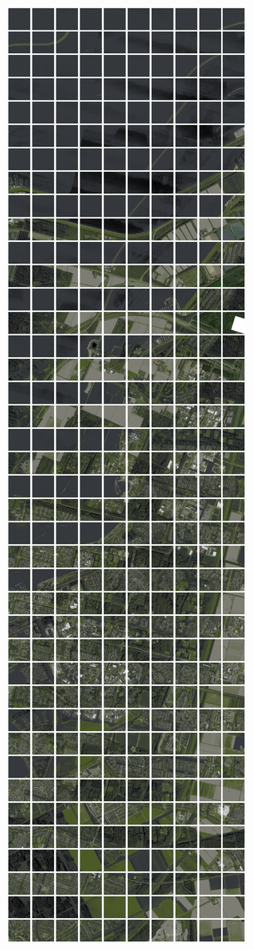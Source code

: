 <html>
<div>
<img src="https://github.com/HakkaTjakka/NL_TILE_MAP/blob/main/18/627/-1055/r.6270.-10550.png" height="44" width="44">
<img src="https://github.com/HakkaTjakka/NL_TILE_MAP/blob/main/18/627/-1055/r.6271.-10550.png" height="44" width="44">
<img src="https://github.com/HakkaTjakka/NL_TILE_MAP/blob/main/18/627/-1055/r.6272.-10550.png" height="44" width="44">
<img src="https://github.com/HakkaTjakka/NL_TILE_MAP/blob/main/18/627/-1055/r.6273.-10550.png" height="44" width="44">
<img src="https://github.com/HakkaTjakka/NL_TILE_MAP/blob/main/18/627/-1055/r.6274.-10550.png" height="44" width="44">
<img src="https://github.com/HakkaTjakka/NL_TILE_MAP/blob/main/18/627/-1055/r.6275.-10550.png" height="44" width="44">
<img src="https://github.com/HakkaTjakka/NL_TILE_MAP/blob/main/18/627/-1055/r.6276.-10550.png" height="44" width="44">
<img src="https://github.com/HakkaTjakka/NL_TILE_MAP/blob/main/18/627/-1055/r.6277.-10550.png" height="44" width="44">
<img src="https://github.com/HakkaTjakka/NL_TILE_MAP/blob/main/18/627/-1055/r.6278.-10550.png" height="44" width="44">
<img src="https://github.com/HakkaTjakka/NL_TILE_MAP/blob/main/18/627/-1055/r.6279.-10550.png" height="44" width="44">
<img src="https://github.com/HakkaTjakka/NL_TILE_MAP/blob/main/18/628/-1055/r.6280.-10550.png" height="44" width="44">
<img src="https://github.com/HakkaTjakka/NL_TILE_MAP/blob/main/18/628/-1055/r.6281.-10550.png" height="44" width="44">
<img src="https://github.com/HakkaTjakka/NL_TILE_MAP/blob/main/18/628/-1055/r.6282.-10550.png" height="44" width="44">
<img src="https://github.com/HakkaTjakka/NL_TILE_MAP/blob/main/18/628/-1055/r.6283.-10550.png" height="44" width="44">
<img src="https://github.com/HakkaTjakka/NL_TILE_MAP/blob/main/18/628/-1055/r.6284.-10550.png" height="44" width="44">
<img src="https://github.com/HakkaTjakka/NL_TILE_MAP/blob/main/18/628/-1055/r.6285.-10550.png" height="44" width="44">
<img src="https://github.com/HakkaTjakka/NL_TILE_MAP/blob/main/18/628/-1055/r.6286.-10550.png" height="44" width="44">
<img src="https://github.com/HakkaTjakka/NL_TILE_MAP/blob/main/18/628/-1055/r.6287.-10550.png" height="44" width="44">
<img src="https://github.com/HakkaTjakka/NL_TILE_MAP/blob/main/18/628/-1055/r.6288.-10550.png" height="44" width="44">
<img src="https://github.com/HakkaTjakka/NL_TILE_MAP/blob/main/18/628/-1055/r.6289.-10550.png" height="44" width="44">
<br>
<img src="https://github.com/HakkaTjakka/NL_TILE_MAP/blob/main/18/627/-1055/r.6270.-10549.png" height="44" width="44">
<img src="https://github.com/HakkaTjakka/NL_TILE_MAP/blob/main/18/627/-1055/r.6271.-10549.png" height="44" width="44">
<img src="https://github.com/HakkaTjakka/NL_TILE_MAP/blob/main/18/627/-1055/r.6272.-10549.png" height="44" width="44">
<img src="https://github.com/HakkaTjakka/NL_TILE_MAP/blob/main/18/627/-1055/r.6273.-10549.png" height="44" width="44">
<img src="https://github.com/HakkaTjakka/NL_TILE_MAP/blob/main/18/627/-1055/r.6274.-10549.png" height="44" width="44">
<img src="https://github.com/HakkaTjakka/NL_TILE_MAP/blob/main/18/627/-1055/r.6275.-10549.png" height="44" width="44">
<img src="https://github.com/HakkaTjakka/NL_TILE_MAP/blob/main/18/627/-1055/r.6276.-10549.png" height="44" width="44">
<img src="https://github.com/HakkaTjakka/NL_TILE_MAP/blob/main/18/627/-1055/r.6277.-10549.png" height="44" width="44">
<img src="https://github.com/HakkaTjakka/NL_TILE_MAP/blob/main/18/627/-1055/r.6278.-10549.png" height="44" width="44">
<img src="https://github.com/HakkaTjakka/NL_TILE_MAP/blob/main/18/627/-1055/r.6279.-10549.png" height="44" width="44">
<img src="https://github.com/HakkaTjakka/NL_TILE_MAP/blob/main/18/628/-1055/r.6280.-10549.png" height="44" width="44">
<img src="https://github.com/HakkaTjakka/NL_TILE_MAP/blob/main/18/628/-1055/r.6281.-10549.png" height="44" width="44">
<img src="https://github.com/HakkaTjakka/NL_TILE_MAP/blob/main/18/628/-1055/r.6282.-10549.png" height="44" width="44">
<img src="https://github.com/HakkaTjakka/NL_TILE_MAP/blob/main/18/628/-1055/r.6283.-10549.png" height="44" width="44">
<img src="https://github.com/HakkaTjakka/NL_TILE_MAP/blob/main/18/628/-1055/r.6284.-10549.png" height="44" width="44">
<img src="https://github.com/HakkaTjakka/NL_TILE_MAP/blob/main/18/628/-1055/r.6285.-10549.png" height="44" width="44">
<img src="https://github.com/HakkaTjakka/NL_TILE_MAP/blob/main/18/628/-1055/r.6286.-10549.png" height="44" width="44">
<img src="https://github.com/HakkaTjakka/NL_TILE_MAP/blob/main/18/628/-1055/r.6287.-10549.png" height="44" width="44">
<img src="https://github.com/HakkaTjakka/NL_TILE_MAP/blob/main/18/628/-1055/r.6288.-10549.png" height="44" width="44">
<img src="https://github.com/HakkaTjakka/NL_TILE_MAP/blob/main/18/628/-1055/r.6289.-10549.png" height="44" width="44">
<br>
<img src="https://github.com/HakkaTjakka/NL_TILE_MAP/blob/main/18/627/-1055/r.6270.-10548.png" height="44" width="44">
<img src="https://github.com/HakkaTjakka/NL_TILE_MAP/blob/main/18/627/-1055/r.6271.-10548.png" height="44" width="44">
<img src="https://github.com/HakkaTjakka/NL_TILE_MAP/blob/main/18/627/-1055/r.6272.-10548.png" height="44" width="44">
<img src="https://github.com/HakkaTjakka/NL_TILE_MAP/blob/main/18/627/-1055/r.6273.-10548.png" height="44" width="44">
<img src="https://github.com/HakkaTjakka/NL_TILE_MAP/blob/main/18/627/-1055/r.6274.-10548.png" height="44" width="44">
<img src="https://github.com/HakkaTjakka/NL_TILE_MAP/blob/main/18/627/-1055/r.6275.-10548.png" height="44" width="44">
<img src="https://github.com/HakkaTjakka/NL_TILE_MAP/blob/main/18/627/-1055/r.6276.-10548.png" height="44" width="44">
<img src="https://github.com/HakkaTjakka/NL_TILE_MAP/blob/main/18/627/-1055/r.6277.-10548.png" height="44" width="44">
<img src="https://github.com/HakkaTjakka/NL_TILE_MAP/blob/main/18/627/-1055/r.6278.-10548.png" height="44" width="44">
<img src="https://github.com/HakkaTjakka/NL_TILE_MAP/blob/main/18/627/-1055/r.6279.-10548.png" height="44" width="44">
<img src="https://github.com/HakkaTjakka/NL_TILE_MAP/blob/main/18/628/-1055/r.6280.-10548.png" height="44" width="44">
<img src="https://github.com/HakkaTjakka/NL_TILE_MAP/blob/main/18/628/-1055/r.6281.-10548.png" height="44" width="44">
<img src="https://github.com/HakkaTjakka/NL_TILE_MAP/blob/main/18/628/-1055/r.6282.-10548.png" height="44" width="44">
<img src="https://github.com/HakkaTjakka/NL_TILE_MAP/blob/main/18/628/-1055/r.6283.-10548.png" height="44" width="44">
<img src="https://github.com/HakkaTjakka/NL_TILE_MAP/blob/main/18/628/-1055/r.6284.-10548.png" height="44" width="44">
<img src="https://github.com/HakkaTjakka/NL_TILE_MAP/blob/main/18/628/-1055/r.6285.-10548.png" height="44" width="44">
<img src="https://github.com/HakkaTjakka/NL_TILE_MAP/blob/main/18/628/-1055/r.6286.-10548.png" height="44" width="44">
<img src="https://github.com/HakkaTjakka/NL_TILE_MAP/blob/main/18/628/-1055/r.6287.-10548.png" height="44" width="44">
<img src="https://github.com/HakkaTjakka/NL_TILE_MAP/blob/main/18/628/-1055/r.6288.-10548.png" height="44" width="44">
<img src="https://github.com/HakkaTjakka/NL_TILE_MAP/blob/main/18/628/-1055/r.6289.-10548.png" height="44" width="44">
<br>
<img src="https://github.com/HakkaTjakka/NL_TILE_MAP/blob/main/18/627/-1055/r.6270.-10547.png" height="44" width="44">
<img src="https://github.com/HakkaTjakka/NL_TILE_MAP/blob/main/18/627/-1055/r.6271.-10547.png" height="44" width="44">
<img src="https://github.com/HakkaTjakka/NL_TILE_MAP/blob/main/18/627/-1055/r.6272.-10547.png" height="44" width="44">
<img src="https://github.com/HakkaTjakka/NL_TILE_MAP/blob/main/18/627/-1055/r.6273.-10547.png" height="44" width="44">
<img src="https://github.com/HakkaTjakka/NL_TILE_MAP/blob/main/18/627/-1055/r.6274.-10547.png" height="44" width="44">
<img src="https://github.com/HakkaTjakka/NL_TILE_MAP/blob/main/18/627/-1055/r.6275.-10547.png" height="44" width="44">
<img src="https://github.com/HakkaTjakka/NL_TILE_MAP/blob/main/18/627/-1055/r.6276.-10547.png" height="44" width="44">
<img src="https://github.com/HakkaTjakka/NL_TILE_MAP/blob/main/18/627/-1055/r.6277.-10547.png" height="44" width="44">
<img src="https://github.com/HakkaTjakka/NL_TILE_MAP/blob/main/18/627/-1055/r.6278.-10547.png" height="44" width="44">
<img src="https://github.com/HakkaTjakka/NL_TILE_MAP/blob/main/18/627/-1055/r.6279.-10547.png" height="44" width="44">
<img src="https://github.com/HakkaTjakka/NL_TILE_MAP/blob/main/18/628/-1055/r.6280.-10547.png" height="44" width="44">
<img src="https://github.com/HakkaTjakka/NL_TILE_MAP/blob/main/18/628/-1055/r.6281.-10547.png" height="44" width="44">
<img src="https://github.com/HakkaTjakka/NL_TILE_MAP/blob/main/18/628/-1055/r.6282.-10547.png" height="44" width="44">
<img src="https://github.com/HakkaTjakka/NL_TILE_MAP/blob/main/18/628/-1055/r.6283.-10547.png" height="44" width="44">
<img src="https://github.com/HakkaTjakka/NL_TILE_MAP/blob/main/18/628/-1055/r.6284.-10547.png" height="44" width="44">
<img src="https://github.com/HakkaTjakka/NL_TILE_MAP/blob/main/18/628/-1055/r.6285.-10547.png" height="44" width="44">
<img src="https://github.com/HakkaTjakka/NL_TILE_MAP/blob/main/18/628/-1055/r.6286.-10547.png" height="44" width="44">
<img src="https://github.com/HakkaTjakka/NL_TILE_MAP/blob/main/18/628/-1055/r.6287.-10547.png" height="44" width="44">
<img src="https://github.com/HakkaTjakka/NL_TILE_MAP/blob/main/18/628/-1055/r.6288.-10547.png" height="44" width="44">
<img src="https://github.com/HakkaTjakka/NL_TILE_MAP/blob/main/18/628/-1055/r.6289.-10547.png" height="44" width="44">
<br>
<img src="https://github.com/HakkaTjakka/NL_TILE_MAP/blob/main/18/627/-1055/r.6270.-10546.png" height="44" width="44">
<img src="https://github.com/HakkaTjakka/NL_TILE_MAP/blob/main/18/627/-1055/r.6271.-10546.png" height="44" width="44">
<img src="https://github.com/HakkaTjakka/NL_TILE_MAP/blob/main/18/627/-1055/r.6272.-10546.png" height="44" width="44">
<img src="https://github.com/HakkaTjakka/NL_TILE_MAP/blob/main/18/627/-1055/r.6273.-10546.png" height="44" width="44">
<img src="https://github.com/HakkaTjakka/NL_TILE_MAP/blob/main/18/627/-1055/r.6274.-10546.png" height="44" width="44">
<img src="https://github.com/HakkaTjakka/NL_TILE_MAP/blob/main/18/627/-1055/r.6275.-10546.png" height="44" width="44">
<img src="https://github.com/HakkaTjakka/NL_TILE_MAP/blob/main/18/627/-1055/r.6276.-10546.png" height="44" width="44">
<img src="https://github.com/HakkaTjakka/NL_TILE_MAP/blob/main/18/627/-1055/r.6277.-10546.png" height="44" width="44">
<img src="https://github.com/HakkaTjakka/NL_TILE_MAP/blob/main/18/627/-1055/r.6278.-10546.png" height="44" width="44">
<img src="https://github.com/HakkaTjakka/NL_TILE_MAP/blob/main/18/627/-1055/r.6279.-10546.png" height="44" width="44">
<img src="https://github.com/HakkaTjakka/NL_TILE_MAP/blob/main/18/628/-1055/r.6280.-10546.png" height="44" width="44">
<img src="https://github.com/HakkaTjakka/NL_TILE_MAP/blob/main/18/628/-1055/r.6281.-10546.png" height="44" width="44">
<img src="https://github.com/HakkaTjakka/NL_TILE_MAP/blob/main/18/628/-1055/r.6282.-10546.png" height="44" width="44">
<img src="https://github.com/HakkaTjakka/NL_TILE_MAP/blob/main/18/628/-1055/r.6283.-10546.png" height="44" width="44">
<img src="https://github.com/HakkaTjakka/NL_TILE_MAP/blob/main/18/628/-1055/r.6284.-10546.png" height="44" width="44">
<img src="https://github.com/HakkaTjakka/NL_TILE_MAP/blob/main/18/628/-1055/r.6285.-10546.png" height="44" width="44">
<img src="https://github.com/HakkaTjakka/NL_TILE_MAP/blob/main/18/628/-1055/r.6286.-10546.png" height="44" width="44">
<img src="https://github.com/HakkaTjakka/NL_TILE_MAP/blob/main/18/628/-1055/r.6287.-10546.png" height="44" width="44">
<img src="https://github.com/HakkaTjakka/NL_TILE_MAP/blob/main/18/628/-1055/r.6288.-10546.png" height="44" width="44">
<img src="https://github.com/HakkaTjakka/NL_TILE_MAP/blob/main/18/628/-1055/r.6289.-10546.png" height="44" width="44">
<br>
<img src="https://github.com/HakkaTjakka/NL_TILE_MAP/blob/main/18/627/-1055/r.6270.-10545.png" height="44" width="44">
<img src="https://github.com/HakkaTjakka/NL_TILE_MAP/blob/main/18/627/-1055/r.6271.-10545.png" height="44" width="44">
<img src="https://github.com/HakkaTjakka/NL_TILE_MAP/blob/main/18/627/-1055/r.6272.-10545.png" height="44" width="44">
<img src="https://github.com/HakkaTjakka/NL_TILE_MAP/blob/main/18/627/-1055/r.6273.-10545.png" height="44" width="44">
<img src="https://github.com/HakkaTjakka/NL_TILE_MAP/blob/main/18/627/-1055/r.6274.-10545.png" height="44" width="44">
<img src="https://github.com/HakkaTjakka/NL_TILE_MAP/blob/main/18/627/-1055/r.6275.-10545.png" height="44" width="44">
<img src="https://github.com/HakkaTjakka/NL_TILE_MAP/blob/main/18/627/-1055/r.6276.-10545.png" height="44" width="44">
<img src="https://github.com/HakkaTjakka/NL_TILE_MAP/blob/main/18/627/-1055/r.6277.-10545.png" height="44" width="44">
<img src="https://github.com/HakkaTjakka/NL_TILE_MAP/blob/main/18/627/-1055/r.6278.-10545.png" height="44" width="44">
<img src="https://github.com/HakkaTjakka/NL_TILE_MAP/blob/main/18/627/-1055/r.6279.-10545.png" height="44" width="44">
<img src="https://github.com/HakkaTjakka/NL_TILE_MAP/blob/main/18/628/-1055/r.6280.-10545.png" height="44" width="44">
<img src="https://github.com/HakkaTjakka/NL_TILE_MAP/blob/main/18/628/-1055/r.6281.-10545.png" height="44" width="44">
<img src="https://github.com/HakkaTjakka/NL_TILE_MAP/blob/main/18/628/-1055/r.6282.-10545.png" height="44" width="44">
<img src="https://github.com/HakkaTjakka/NL_TILE_MAP/blob/main/18/628/-1055/r.6283.-10545.png" height="44" width="44">
<img src="https://github.com/HakkaTjakka/NL_TILE_MAP/blob/main/18/628/-1055/r.6284.-10545.png" height="44" width="44">
<img src="https://github.com/HakkaTjakka/NL_TILE_MAP/blob/main/18/628/-1055/r.6285.-10545.png" height="44" width="44">
<img src="https://github.com/HakkaTjakka/NL_TILE_MAP/blob/main/18/628/-1055/r.6286.-10545.png" height="44" width="44">
<img src="https://github.com/HakkaTjakka/NL_TILE_MAP/blob/main/18/628/-1055/r.6287.-10545.png" height="44" width="44">
<img src="https://github.com/HakkaTjakka/NL_TILE_MAP/blob/main/18/628/-1055/r.6288.-10545.png" height="44" width="44">
<img src="https://github.com/HakkaTjakka/NL_TILE_MAP/blob/main/18/628/-1055/r.6289.-10545.png" height="44" width="44">
<br>
<img src="https://github.com/HakkaTjakka/NL_TILE_MAP/blob/main/18/627/-1055/r.6270.-10544.png" height="44" width="44">
<img src="https://github.com/HakkaTjakka/NL_TILE_MAP/blob/main/18/627/-1055/r.6271.-10544.png" height="44" width="44">
<img src="https://github.com/HakkaTjakka/NL_TILE_MAP/blob/main/18/627/-1055/r.6272.-10544.png" height="44" width="44">
<img src="https://github.com/HakkaTjakka/NL_TILE_MAP/blob/main/18/627/-1055/r.6273.-10544.png" height="44" width="44">
<img src="https://github.com/HakkaTjakka/NL_TILE_MAP/blob/main/18/627/-1055/r.6274.-10544.png" height="44" width="44">
<img src="https://github.com/HakkaTjakka/NL_TILE_MAP/blob/main/18/627/-1055/r.6275.-10544.png" height="44" width="44">
<img src="https://github.com/HakkaTjakka/NL_TILE_MAP/blob/main/18/627/-1055/r.6276.-10544.png" height="44" width="44">
<img src="https://github.com/HakkaTjakka/NL_TILE_MAP/blob/main/18/627/-1055/r.6277.-10544.png" height="44" width="44">
<img src="https://github.com/HakkaTjakka/NL_TILE_MAP/blob/main/18/627/-1055/r.6278.-10544.png" height="44" width="44">
<img src="https://github.com/HakkaTjakka/NL_TILE_MAP/blob/main/18/627/-1055/r.6279.-10544.png" height="44" width="44">
<img src="https://github.com/HakkaTjakka/NL_TILE_MAP/blob/main/18/628/-1055/r.6280.-10544.png" height="44" width="44">
<img src="https://github.com/HakkaTjakka/NL_TILE_MAP/blob/main/18/628/-1055/r.6281.-10544.png" height="44" width="44">
<img src="https://github.com/HakkaTjakka/NL_TILE_MAP/blob/main/18/628/-1055/r.6282.-10544.png" height="44" width="44">
<img src="https://github.com/HakkaTjakka/NL_TILE_MAP/blob/main/18/628/-1055/r.6283.-10544.png" height="44" width="44">
<img src="https://github.com/HakkaTjakka/NL_TILE_MAP/blob/main/18/628/-1055/r.6284.-10544.png" height="44" width="44">
<img src="https://github.com/HakkaTjakka/NL_TILE_MAP/blob/main/18/628/-1055/r.6285.-10544.png" height="44" width="44">
<img src="https://github.com/HakkaTjakka/NL_TILE_MAP/blob/main/18/628/-1055/r.6286.-10544.png" height="44" width="44">
<img src="https://github.com/HakkaTjakka/NL_TILE_MAP/blob/main/18/628/-1055/r.6287.-10544.png" height="44" width="44">
<img src="https://github.com/HakkaTjakka/NL_TILE_MAP/blob/main/18/628/-1055/r.6288.-10544.png" height="44" width="44">
<img src="https://github.com/HakkaTjakka/NL_TILE_MAP/blob/main/18/628/-1055/r.6289.-10544.png" height="44" width="44">
<br>
<img src="https://github.com/HakkaTjakka/NL_TILE_MAP/blob/main/18/627/-1055/r.6270.-10543.png" height="44" width="44">
<img src="https://github.com/HakkaTjakka/NL_TILE_MAP/blob/main/18/627/-1055/r.6271.-10543.png" height="44" width="44">
<img src="https://github.com/HakkaTjakka/NL_TILE_MAP/blob/main/18/627/-1055/r.6272.-10543.png" height="44" width="44">
<img src="https://github.com/HakkaTjakka/NL_TILE_MAP/blob/main/18/627/-1055/r.6273.-10543.png" height="44" width="44">
<img src="https://github.com/HakkaTjakka/NL_TILE_MAP/blob/main/18/627/-1055/r.6274.-10543.png" height="44" width="44">
<img src="https://github.com/HakkaTjakka/NL_TILE_MAP/blob/main/18/627/-1055/r.6275.-10543.png" height="44" width="44">
<img src="https://github.com/HakkaTjakka/NL_TILE_MAP/blob/main/18/627/-1055/r.6276.-10543.png" height="44" width="44">
<img src="https://github.com/HakkaTjakka/NL_TILE_MAP/blob/main/18/627/-1055/r.6277.-10543.png" height="44" width="44">
<img src="https://github.com/HakkaTjakka/NL_TILE_MAP/blob/main/18/627/-1055/r.6278.-10543.png" height="44" width="44">
<img src="https://github.com/HakkaTjakka/NL_TILE_MAP/blob/main/18/627/-1055/r.6279.-10543.png" height="44" width="44">
<img src="https://github.com/HakkaTjakka/NL_TILE_MAP/blob/main/18/628/-1055/r.6280.-10543.png" height="44" width="44">
<img src="https://github.com/HakkaTjakka/NL_TILE_MAP/blob/main/18/628/-1055/r.6281.-10543.png" height="44" width="44">
<img src="https://github.com/HakkaTjakka/NL_TILE_MAP/blob/main/18/628/-1055/r.6282.-10543.png" height="44" width="44">
<img src="https://github.com/HakkaTjakka/NL_TILE_MAP/blob/main/18/628/-1055/r.6283.-10543.png" height="44" width="44">
<img src="https://github.com/HakkaTjakka/NL_TILE_MAP/blob/main/18/628/-1055/r.6284.-10543.png" height="44" width="44">
<img src="https://github.com/HakkaTjakka/NL_TILE_MAP/blob/main/18/628/-1055/r.6285.-10543.png" height="44" width="44">
<img src="https://github.com/HakkaTjakka/NL_TILE_MAP/blob/main/18/628/-1055/r.6286.-10543.png" height="44" width="44">
<img src="https://github.com/HakkaTjakka/NL_TILE_MAP/blob/main/18/628/-1055/r.6287.-10543.png" height="44" width="44">
<img src="https://github.com/HakkaTjakka/NL_TILE_MAP/blob/main/18/628/-1055/r.6288.-10543.png" height="44" width="44">
<img src="https://github.com/HakkaTjakka/NL_TILE_MAP/blob/main/18/628/-1055/r.6289.-10543.png" height="44" width="44">
<br>
<img src="https://github.com/HakkaTjakka/NL_TILE_MAP/blob/main/18/627/-1055/r.6270.-10542.png" height="44" width="44">
<img src="https://github.com/HakkaTjakka/NL_TILE_MAP/blob/main/18/627/-1055/r.6271.-10542.png" height="44" width="44">
<img src="https://github.com/HakkaTjakka/NL_TILE_MAP/blob/main/18/627/-1055/r.6272.-10542.png" height="44" width="44">
<img src="https://github.com/HakkaTjakka/NL_TILE_MAP/blob/main/18/627/-1055/r.6273.-10542.png" height="44" width="44">
<img src="https://github.com/HakkaTjakka/NL_TILE_MAP/blob/main/18/627/-1055/r.6274.-10542.png" height="44" width="44">
<img src="https://github.com/HakkaTjakka/NL_TILE_MAP/blob/main/18/627/-1055/r.6275.-10542.png" height="44" width="44">
<img src="https://github.com/HakkaTjakka/NL_TILE_MAP/blob/main/18/627/-1055/r.6276.-10542.png" height="44" width="44">
<img src="https://github.com/HakkaTjakka/NL_TILE_MAP/blob/main/18/627/-1055/r.6277.-10542.png" height="44" width="44">
<img src="https://github.com/HakkaTjakka/NL_TILE_MAP/blob/main/18/627/-1055/r.6278.-10542.png" height="44" width="44">
<img src="https://github.com/HakkaTjakka/NL_TILE_MAP/blob/main/18/627/-1055/r.6279.-10542.png" height="44" width="44">
<img src="https://github.com/HakkaTjakka/NL_TILE_MAP/blob/main/18/628/-1055/r.6280.-10542.png" height="44" width="44">
<img src="https://github.com/HakkaTjakka/NL_TILE_MAP/blob/main/18/628/-1055/r.6281.-10542.png" height="44" width="44">
<img src="https://github.com/HakkaTjakka/NL_TILE_MAP/blob/main/18/628/-1055/r.6282.-10542.png" height="44" width="44">
<img src="https://github.com/HakkaTjakka/NL_TILE_MAP/blob/main/18/628/-1055/r.6283.-10542.png" height="44" width="44">
<img src="https://github.com/HakkaTjakka/NL_TILE_MAP/blob/main/18/628/-1055/r.6284.-10542.png" height="44" width="44">
<img src="https://github.com/HakkaTjakka/NL_TILE_MAP/blob/main/18/628/-1055/r.6285.-10542.png" height="44" width="44">
<img src="https://github.com/HakkaTjakka/NL_TILE_MAP/blob/main/18/628/-1055/r.6286.-10542.png" height="44" width="44">
<img src="https://github.com/HakkaTjakka/NL_TILE_MAP/blob/main/18/628/-1055/r.6287.-10542.png" height="44" width="44">
<img src="https://github.com/HakkaTjakka/NL_TILE_MAP/blob/main/18/628/-1055/r.6288.-10542.png" height="44" width="44">
<img src="https://github.com/HakkaTjakka/NL_TILE_MAP/blob/main/18/628/-1055/r.6289.-10542.png" height="44" width="44">
<br>
<img src="https://github.com/HakkaTjakka/NL_TILE_MAP/blob/main/18/627/-1055/r.6270.-10541.png" height="44" width="44">
<img src="https://github.com/HakkaTjakka/NL_TILE_MAP/blob/main/18/627/-1055/r.6271.-10541.png" height="44" width="44">
<img src="https://github.com/HakkaTjakka/NL_TILE_MAP/blob/main/18/627/-1055/r.6272.-10541.png" height="44" width="44">
<img src="https://github.com/HakkaTjakka/NL_TILE_MAP/blob/main/18/627/-1055/r.6273.-10541.png" height="44" width="44">
<img src="https://github.com/HakkaTjakka/NL_TILE_MAP/blob/main/18/627/-1055/r.6274.-10541.png" height="44" width="44">
<img src="https://github.com/HakkaTjakka/NL_TILE_MAP/blob/main/18/627/-1055/r.6275.-10541.png" height="44" width="44">
<img src="https://github.com/HakkaTjakka/NL_TILE_MAP/blob/main/18/627/-1055/r.6276.-10541.png" height="44" width="44">
<img src="https://github.com/HakkaTjakka/NL_TILE_MAP/blob/main/18/627/-1055/r.6277.-10541.png" height="44" width="44">
<img src="https://github.com/HakkaTjakka/NL_TILE_MAP/blob/main/18/627/-1055/r.6278.-10541.png" height="44" width="44">
<img src="https://github.com/HakkaTjakka/NL_TILE_MAP/blob/main/18/627/-1055/r.6279.-10541.png" height="44" width="44">
<img src="https://github.com/HakkaTjakka/NL_TILE_MAP/blob/main/18/628/-1055/r.6280.-10541.png" height="44" width="44">
<img src="https://github.com/HakkaTjakka/NL_TILE_MAP/blob/main/18/628/-1055/r.6281.-10541.png" height="44" width="44">
<img src="https://github.com/HakkaTjakka/NL_TILE_MAP/blob/main/18/628/-1055/r.6282.-10541.png" height="44" width="44">
<img src="https://github.com/HakkaTjakka/NL_TILE_MAP/blob/main/18/628/-1055/r.6283.-10541.png" height="44" width="44">
<img src="https://github.com/HakkaTjakka/NL_TILE_MAP/blob/main/18/628/-1055/r.6284.-10541.png" height="44" width="44">
<img src="https://github.com/HakkaTjakka/NL_TILE_MAP/blob/main/18/628/-1055/r.6285.-10541.png" height="44" width="44">
<img src="https://github.com/HakkaTjakka/NL_TILE_MAP/blob/main/18/628/-1055/r.6286.-10541.png" height="44" width="44">
<img src="https://github.com/HakkaTjakka/NL_TILE_MAP/blob/main/18/628/-1055/r.6287.-10541.png" height="44" width="44">
<img src="https://github.com/HakkaTjakka/NL_TILE_MAP/blob/main/18/628/-1055/r.6288.-10541.png" height="44" width="44">
<img src="https://github.com/HakkaTjakka/NL_TILE_MAP/blob/main/18/628/-1055/r.6289.-10541.png" height="44" width="44">
<br>
<img src="https://github.com/HakkaTjakka/NL_TILE_MAP/blob/main/18/627/-1054/r.6270.-10540.png" height="44" width="44">
<img src="https://github.com/HakkaTjakka/NL_TILE_MAP/blob/main/18/627/-1054/r.6271.-10540.png" height="44" width="44">
<img src="https://github.com/HakkaTjakka/NL_TILE_MAP/blob/main/18/627/-1054/r.6272.-10540.png" height="44" width="44">
<img src="https://github.com/HakkaTjakka/NL_TILE_MAP/blob/main/18/627/-1054/r.6273.-10540.png" height="44" width="44">
<img src="https://github.com/HakkaTjakka/NL_TILE_MAP/blob/main/18/627/-1054/r.6274.-10540.png" height="44" width="44">
<img src="https://github.com/HakkaTjakka/NL_TILE_MAP/blob/main/18/627/-1054/r.6275.-10540.png" height="44" width="44">
<img src="https://github.com/HakkaTjakka/NL_TILE_MAP/blob/main/18/627/-1054/r.6276.-10540.png" height="44" width="44">
<img src="https://github.com/HakkaTjakka/NL_TILE_MAP/blob/main/18/627/-1054/r.6277.-10540.png" height="44" width="44">
<img src="https://github.com/HakkaTjakka/NL_TILE_MAP/blob/main/18/627/-1054/r.6278.-10540.png" height="44" width="44">
<img src="https://github.com/HakkaTjakka/NL_TILE_MAP/blob/main/18/627/-1054/r.6279.-10540.png" height="44" width="44">
<img src="https://github.com/HakkaTjakka/NL_TILE_MAP/blob/main/18/628/-1054/r.6280.-10540.png" height="44" width="44">
<img src="https://github.com/HakkaTjakka/NL_TILE_MAP/blob/main/18/628/-1054/r.6281.-10540.png" height="44" width="44">
<img src="https://github.com/HakkaTjakka/NL_TILE_MAP/blob/main/18/628/-1054/r.6282.-10540.png" height="44" width="44">
<img src="https://github.com/HakkaTjakka/NL_TILE_MAP/blob/main/18/628/-1054/r.6283.-10540.png" height="44" width="44">
<img src="https://github.com/HakkaTjakka/NL_TILE_MAP/blob/main/18/628/-1054/r.6284.-10540.png" height="44" width="44">
<img src="https://github.com/HakkaTjakka/NL_TILE_MAP/blob/main/18/628/-1054/r.6285.-10540.png" height="44" width="44">
<img src="https://github.com/HakkaTjakka/NL_TILE_MAP/blob/main/18/628/-1054/r.6286.-10540.png" height="44" width="44">
<img src="https://github.com/HakkaTjakka/NL_TILE_MAP/blob/main/18/628/-1054/r.6287.-10540.png" height="44" width="44">
<img src="https://github.com/HakkaTjakka/NL_TILE_MAP/blob/main/18/628/-1054/r.6288.-10540.png" height="44" width="44">
<img src="https://github.com/HakkaTjakka/NL_TILE_MAP/blob/main/18/628/-1054/r.6289.-10540.png" height="44" width="44">
<br>
<img src="https://github.com/HakkaTjakka/NL_TILE_MAP/blob/main/18/627/-1054/r.6270.-10539.png" height="44" width="44">
<img src="https://github.com/HakkaTjakka/NL_TILE_MAP/blob/main/18/627/-1054/r.6271.-10539.png" height="44" width="44">
<img src="https://github.com/HakkaTjakka/NL_TILE_MAP/blob/main/18/627/-1054/r.6272.-10539.png" height="44" width="44">
<img src="https://github.com/HakkaTjakka/NL_TILE_MAP/blob/main/18/627/-1054/r.6273.-10539.png" height="44" width="44">
<img src="https://github.com/HakkaTjakka/NL_TILE_MAP/blob/main/18/627/-1054/r.6274.-10539.png" height="44" width="44">
<img src="https://github.com/HakkaTjakka/NL_TILE_MAP/blob/main/18/627/-1054/r.6275.-10539.png" height="44" width="44">
<img src="https://github.com/HakkaTjakka/NL_TILE_MAP/blob/main/18/627/-1054/r.6276.-10539.png" height="44" width="44">
<img src="https://github.com/HakkaTjakka/NL_TILE_MAP/blob/main/18/627/-1054/r.6277.-10539.png" height="44" width="44">
<img src="https://github.com/HakkaTjakka/NL_TILE_MAP/blob/main/18/627/-1054/r.6278.-10539.png" height="44" width="44">
<img src="https://github.com/HakkaTjakka/NL_TILE_MAP/blob/main/18/627/-1054/r.6279.-10539.png" height="44" width="44">
<img src="https://github.com/HakkaTjakka/NL_TILE_MAP/blob/main/18/628/-1054/r.6280.-10539.png" height="44" width="44">
<img src="https://github.com/HakkaTjakka/NL_TILE_MAP/blob/main/18/628/-1054/r.6281.-10539.png" height="44" width="44">
<img src="https://github.com/HakkaTjakka/NL_TILE_MAP/blob/main/18/628/-1054/r.6282.-10539.png" height="44" width="44">
<img src="https://github.com/HakkaTjakka/NL_TILE_MAP/blob/main/18/628/-1054/r.6283.-10539.png" height="44" width="44">
<img src="https://github.com/HakkaTjakka/NL_TILE_MAP/blob/main/18/628/-1054/r.6284.-10539.png" height="44" width="44">
<img src="https://github.com/HakkaTjakka/NL_TILE_MAP/blob/main/18/628/-1054/r.6285.-10539.png" height="44" width="44">
<img src="https://github.com/HakkaTjakka/NL_TILE_MAP/blob/main/18/628/-1054/r.6286.-10539.png" height="44" width="44">
<img src="https://github.com/HakkaTjakka/NL_TILE_MAP/blob/main/18/628/-1054/r.6287.-10539.png" height="44" width="44">
<img src="https://github.com/HakkaTjakka/NL_TILE_MAP/blob/main/18/628/-1054/r.6288.-10539.png" height="44" width="44">
<img src="https://github.com/HakkaTjakka/NL_TILE_MAP/blob/main/18/628/-1054/r.6289.-10539.png" height="44" width="44">
<br>
<img src="https://github.com/HakkaTjakka/NL_TILE_MAP/blob/main/18/627/-1054/r.6270.-10538.png" height="44" width="44">
<img src="https://github.com/HakkaTjakka/NL_TILE_MAP/blob/main/18/627/-1054/r.6271.-10538.png" height="44" width="44">
<img src="https://github.com/HakkaTjakka/NL_TILE_MAP/blob/main/18/627/-1054/r.6272.-10538.png" height="44" width="44">
<img src="https://github.com/HakkaTjakka/NL_TILE_MAP/blob/main/18/627/-1054/r.6273.-10538.png" height="44" width="44">
<img src="https://github.com/HakkaTjakka/NL_TILE_MAP/blob/main/18/627/-1054/r.6274.-10538.png" height="44" width="44">
<img src="https://github.com/HakkaTjakka/NL_TILE_MAP/blob/main/18/627/-1054/r.6275.-10538.png" height="44" width="44">
<img src="https://github.com/HakkaTjakka/NL_TILE_MAP/blob/main/18/627/-1054/r.6276.-10538.png" height="44" width="44">
<img src="https://github.com/HakkaTjakka/NL_TILE_MAP/blob/main/18/627/-1054/r.6277.-10538.png" height="44" width="44">
<img src="https://github.com/HakkaTjakka/NL_TILE_MAP/blob/main/18/627/-1054/r.6278.-10538.png" height="44" width="44">
<img src="https://github.com/HakkaTjakka/NL_TILE_MAP/blob/main/18/627/-1054/r.6279.-10538.png" height="44" width="44">
<img src="https://github.com/HakkaTjakka/NL_TILE_MAP/blob/main/18/628/-1054/r.6280.-10538.png" height="44" width="44">
<img src="https://github.com/HakkaTjakka/NL_TILE_MAP/blob/main/18/628/-1054/r.6281.-10538.png" height="44" width="44">
<img src="https://github.com/HakkaTjakka/NL_TILE_MAP/blob/main/18/628/-1054/r.6282.-10538.png" height="44" width="44">
<img src="https://github.com/HakkaTjakka/NL_TILE_MAP/blob/main/18/628/-1054/r.6283.-10538.png" height="44" width="44">
<img src="https://github.com/HakkaTjakka/NL_TILE_MAP/blob/main/18/628/-1054/r.6284.-10538.png" height="44" width="44">
<img src="https://github.com/HakkaTjakka/NL_TILE_MAP/blob/main/18/628/-1054/r.6285.-10538.png" height="44" width="44">
<img src="https://github.com/HakkaTjakka/NL_TILE_MAP/blob/main/18/628/-1054/r.6286.-10538.png" height="44" width="44">
<img src="https://github.com/HakkaTjakka/NL_TILE_MAP/blob/main/18/628/-1054/r.6287.-10538.png" height="44" width="44">
<img src="https://github.com/HakkaTjakka/NL_TILE_MAP/blob/main/18/628/-1054/r.6288.-10538.png" height="44" width="44">
<img src="https://github.com/HakkaTjakka/NL_TILE_MAP/blob/main/18/628/-1054/r.6289.-10538.png" height="44" width="44">
<br>
<img src="https://github.com/HakkaTjakka/NL_TILE_MAP/blob/main/18/627/-1054/r.6270.-10537.png" height="44" width="44">
<img src="https://github.com/HakkaTjakka/NL_TILE_MAP/blob/main/18/627/-1054/r.6271.-10537.png" height="44" width="44">
<img src="https://github.com/HakkaTjakka/NL_TILE_MAP/blob/main/18/627/-1054/r.6272.-10537.png" height="44" width="44">
<img src="https://github.com/HakkaTjakka/NL_TILE_MAP/blob/main/18/627/-1054/r.6273.-10537.png" height="44" width="44">
<img src="https://github.com/HakkaTjakka/NL_TILE_MAP/blob/main/18/627/-1054/r.6274.-10537.png" height="44" width="44">
<img src="https://github.com/HakkaTjakka/NL_TILE_MAP/blob/main/18/627/-1054/r.6275.-10537.png" height="44" width="44">
<img src="https://github.com/HakkaTjakka/NL_TILE_MAP/blob/main/18/627/-1054/r.6276.-10537.png" height="44" width="44">
<img src="https://github.com/HakkaTjakka/NL_TILE_MAP/blob/main/18/627/-1054/r.6277.-10537.png" height="44" width="44">
<img src="https://github.com/HakkaTjakka/NL_TILE_MAP/blob/main/18/627/-1054/r.6278.-10537.png" height="44" width="44">
<img src="https://github.com/HakkaTjakka/NL_TILE_MAP/blob/main/18/627/-1054/r.6279.-10537.png" height="44" width="44">
<img src="https://github.com/HakkaTjakka/NL_TILE_MAP/blob/main/18/628/-1054/r.6280.-10537.png" height="44" width="44">
<img src="https://github.com/HakkaTjakka/NL_TILE_MAP/blob/main/18/628/-1054/r.6281.-10537.png" height="44" width="44">
<img src="https://github.com/HakkaTjakka/NL_TILE_MAP/blob/main/18/628/-1054/r.6282.-10537.png" height="44" width="44">
<img src="https://github.com/HakkaTjakka/NL_TILE_MAP/blob/main/18/628/-1054/r.6283.-10537.png" height="44" width="44">
<img src="https://github.com/HakkaTjakka/NL_TILE_MAP/blob/main/18/628/-1054/r.6284.-10537.png" height="44" width="44">
<img src="https://github.com/HakkaTjakka/NL_TILE_MAP/blob/main/18/628/-1054/r.6285.-10537.png" height="44" width="44">
<img src="https://github.com/HakkaTjakka/NL_TILE_MAP/blob/main/18/628/-1054/r.6286.-10537.png" height="44" width="44">
<img src="https://github.com/HakkaTjakka/NL_TILE_MAP/blob/main/18/628/-1054/r.6287.-10537.png" height="44" width="44">
<img src="https://github.com/HakkaTjakka/NL_TILE_MAP/blob/main/18/628/-1054/r.6288.-10537.png" height="44" width="44">
<img src="https://github.com/HakkaTjakka/NL_TILE_MAP/blob/main/18/628/-1054/r.6289.-10537.png" height="44" width="44">
<br>
<img src="https://github.com/HakkaTjakka/NL_TILE_MAP/blob/main/18/627/-1054/r.6270.-10536.png" height="44" width="44">
<img src="https://github.com/HakkaTjakka/NL_TILE_MAP/blob/main/18/627/-1054/r.6271.-10536.png" height="44" width="44">
<img src="https://github.com/HakkaTjakka/NL_TILE_MAP/blob/main/18/627/-1054/r.6272.-10536.png" height="44" width="44">
<img src="https://github.com/HakkaTjakka/NL_TILE_MAP/blob/main/18/627/-1054/r.6273.-10536.png" height="44" width="44">
<img src="https://github.com/HakkaTjakka/NL_TILE_MAP/blob/main/18/627/-1054/r.6274.-10536.png" height="44" width="44">
<img src="https://github.com/HakkaTjakka/NL_TILE_MAP/blob/main/18/627/-1054/r.6275.-10536.png" height="44" width="44">
<img src="https://github.com/HakkaTjakka/NL_TILE_MAP/blob/main/18/627/-1054/r.6276.-10536.png" height="44" width="44">
<img src="https://github.com/HakkaTjakka/NL_TILE_MAP/blob/main/18/627/-1054/r.6277.-10536.png" height="44" width="44">
<img src="https://github.com/HakkaTjakka/NL_TILE_MAP/blob/main/18/627/-1054/r.6278.-10536.png" height="44" width="44">
<img src="https://github.com/HakkaTjakka/NL_TILE_MAP/blob/main/18/627/-1054/r.6279.-10536.png" height="44" width="44">
<img src="https://github.com/HakkaTjakka/NL_TILE_MAP/blob/main/18/628/-1054/r.6280.-10536.png" height="44" width="44">
<img src="https://github.com/HakkaTjakka/NL_TILE_MAP/blob/main/18/628/-1054/r.6281.-10536.png" height="44" width="44">
<img src="https://github.com/HakkaTjakka/NL_TILE_MAP/blob/main/18/628/-1054/r.6282.-10536.png" height="44" width="44">
<img src="https://github.com/HakkaTjakka/NL_TILE_MAP/blob/main/18/628/-1054/r.6283.-10536.png" height="44" width="44">
<img src="https://github.com/HakkaTjakka/NL_TILE_MAP/blob/main/18/628/-1054/r.6284.-10536.png" height="44" width="44">
<img src="https://github.com/HakkaTjakka/NL_TILE_MAP/blob/main/18/628/-1054/r.6285.-10536.png" height="44" width="44">
<img src="https://github.com/HakkaTjakka/NL_TILE_MAP/blob/main/18/628/-1054/r.6286.-10536.png" height="44" width="44">
<img src="https://github.com/HakkaTjakka/NL_TILE_MAP/blob/main/18/628/-1054/r.6287.-10536.png" height="44" width="44">
<img src="https://github.com/HakkaTjakka/NL_TILE_MAP/blob/main/18/628/-1054/r.6288.-10536.png" height="44" width="44">
<img src="https://github.com/HakkaTjakka/NL_TILE_MAP/blob/main/18/628/-1054/r.6289.-10536.png" height="44" width="44">
<br>
<img src="https://github.com/HakkaTjakka/NL_TILE_MAP/blob/main/18/627/-1054/r.6270.-10535.png" height="44" width="44">
<img src="https://github.com/HakkaTjakka/NL_TILE_MAP/blob/main/18/627/-1054/r.6271.-10535.png" height="44" width="44">
<img src="https://github.com/HakkaTjakka/NL_TILE_MAP/blob/main/18/627/-1054/r.6272.-10535.png" height="44" width="44">
<img src="https://github.com/HakkaTjakka/NL_TILE_MAP/blob/main/18/627/-1054/r.6273.-10535.png" height="44" width="44">
<img src="https://github.com/HakkaTjakka/NL_TILE_MAP/blob/main/18/627/-1054/r.6274.-10535.png" height="44" width="44">
<img src="https://github.com/HakkaTjakka/NL_TILE_MAP/blob/main/18/627/-1054/r.6275.-10535.png" height="44" width="44">
<img src="https://github.com/HakkaTjakka/NL_TILE_MAP/blob/main/18/627/-1054/r.6276.-10535.png" height="44" width="44">
<img src="https://github.com/HakkaTjakka/NL_TILE_MAP/blob/main/18/627/-1054/r.6277.-10535.png" height="44" width="44">
<img src="https://github.com/HakkaTjakka/NL_TILE_MAP/blob/main/18/627/-1054/r.6278.-10535.png" height="44" width="44">
<img src="https://github.com/HakkaTjakka/NL_TILE_MAP/blob/main/18/627/-1054/r.6279.-10535.png" height="44" width="44">
<img src="https://github.com/HakkaTjakka/NL_TILE_MAP/blob/main/18/628/-1054/r.6280.-10535.png" height="44" width="44">
<img src="https://github.com/HakkaTjakka/NL_TILE_MAP/blob/main/18/628/-1054/r.6281.-10535.png" height="44" width="44">
<img src="https://github.com/HakkaTjakka/NL_TILE_MAP/blob/main/18/628/-1054/r.6282.-10535.png" height="44" width="44">
<img src="https://github.com/HakkaTjakka/NL_TILE_MAP/blob/main/18/628/-1054/r.6283.-10535.png" height="44" width="44">
<img src="https://github.com/HakkaTjakka/NL_TILE_MAP/blob/main/18/628/-1054/r.6284.-10535.png" height="44" width="44">
<img src="https://github.com/HakkaTjakka/NL_TILE_MAP/blob/main/18/628/-1054/r.6285.-10535.png" height="44" width="44">
<img src="https://github.com/HakkaTjakka/NL_TILE_MAP/blob/main/18/628/-1054/r.6286.-10535.png" height="44" width="44">
<img src="https://github.com/HakkaTjakka/NL_TILE_MAP/blob/main/18/628/-1054/r.6287.-10535.png" height="44" width="44">
<img src="https://github.com/HakkaTjakka/NL_TILE_MAP/blob/main/18/628/-1054/r.6288.-10535.png" height="44" width="44">
<img src="https://github.com/HakkaTjakka/NL_TILE_MAP/blob/main/18/628/-1054/r.6289.-10535.png" height="44" width="44">
<br>
<img src="https://github.com/HakkaTjakka/NL_TILE_MAP/blob/main/18/627/-1054/r.6270.-10534.png" height="44" width="44">
<img src="https://github.com/HakkaTjakka/NL_TILE_MAP/blob/main/18/627/-1054/r.6271.-10534.png" height="44" width="44">
<img src="https://github.com/HakkaTjakka/NL_TILE_MAP/blob/main/18/627/-1054/r.6272.-10534.png" height="44" width="44">
<img src="https://github.com/HakkaTjakka/NL_TILE_MAP/blob/main/18/627/-1054/r.6273.-10534.png" height="44" width="44">
<img src="https://github.com/HakkaTjakka/NL_TILE_MAP/blob/main/18/627/-1054/r.6274.-10534.png" height="44" width="44">
<img src="https://github.com/HakkaTjakka/NL_TILE_MAP/blob/main/18/627/-1054/r.6275.-10534.png" height="44" width="44">
<img src="https://github.com/HakkaTjakka/NL_TILE_MAP/blob/main/18/627/-1054/r.6276.-10534.png" height="44" width="44">
<img src="https://github.com/HakkaTjakka/NL_TILE_MAP/blob/main/18/627/-1054/r.6277.-10534.png" height="44" width="44">
<img src="https://github.com/HakkaTjakka/NL_TILE_MAP/blob/main/18/627/-1054/r.6278.-10534.png" height="44" width="44">
<img src="https://github.com/HakkaTjakka/NL_TILE_MAP/blob/main/18/627/-1054/r.6279.-10534.png" height="44" width="44">
<img src="https://github.com/HakkaTjakka/NL_TILE_MAP/blob/main/18/628/-1054/r.6280.-10534.png" height="44" width="44">
<img src="https://github.com/HakkaTjakka/NL_TILE_MAP/blob/main/18/628/-1054/r.6281.-10534.png" height="44" width="44">
<img src="https://github.com/HakkaTjakka/NL_TILE_MAP/blob/main/18/628/-1054/r.6282.-10534.png" height="44" width="44">
<img src="https://github.com/HakkaTjakka/NL_TILE_MAP/blob/main/18/628/-1054/r.6283.-10534.png" height="44" width="44">
<img src="https://github.com/HakkaTjakka/NL_TILE_MAP/blob/main/18/628/-1054/r.6284.-10534.png" height="44" width="44">
<img src="https://github.com/HakkaTjakka/NL_TILE_MAP/blob/main/18/628/-1054/r.6285.-10534.png" height="44" width="44">
<img src="https://github.com/HakkaTjakka/NL_TILE_MAP/blob/main/18/628/-1054/r.6286.-10534.png" height="44" width="44">
<img src="https://github.com/HakkaTjakka/NL_TILE_MAP/blob/main/18/628/-1054/r.6287.-10534.png" height="44" width="44">
<img src="https://github.com/HakkaTjakka/NL_TILE_MAP/blob/main/18/628/-1054/r.6288.-10534.png" height="44" width="44">
<img src="https://github.com/HakkaTjakka/NL_TILE_MAP/blob/main/18/628/-1054/r.6289.-10534.png" height="44" width="44">
<br>
<img src="https://github.com/HakkaTjakka/NL_TILE_MAP/blob/main/18/627/-1054/r.6270.-10533.png" height="44" width="44">
<img src="https://github.com/HakkaTjakka/NL_TILE_MAP/blob/main/18/627/-1054/r.6271.-10533.png" height="44" width="44">
<img src="https://github.com/HakkaTjakka/NL_TILE_MAP/blob/main/18/627/-1054/r.6272.-10533.png" height="44" width="44">
<img src="https://github.com/HakkaTjakka/NL_TILE_MAP/blob/main/18/627/-1054/r.6273.-10533.png" height="44" width="44">
<img src="https://github.com/HakkaTjakka/NL_TILE_MAP/blob/main/18/627/-1054/r.6274.-10533.png" height="44" width="44">
<img src="https://github.com/HakkaTjakka/NL_TILE_MAP/blob/main/18/627/-1054/r.6275.-10533.png" height="44" width="44">
<img src="https://github.com/HakkaTjakka/NL_TILE_MAP/blob/main/18/627/-1054/r.6276.-10533.png" height="44" width="44">
<img src="https://github.com/HakkaTjakka/NL_TILE_MAP/blob/main/18/627/-1054/r.6277.-10533.png" height="44" width="44">
<img src="https://github.com/HakkaTjakka/NL_TILE_MAP/blob/main/18/627/-1054/r.6278.-10533.png" height="44" width="44">
<img src="https://github.com/HakkaTjakka/NL_TILE_MAP/blob/main/18/627/-1054/r.6279.-10533.png" height="44" width="44">
<img src="https://github.com/HakkaTjakka/NL_TILE_MAP/blob/main/18/628/-1054/r.6280.-10533.png" height="44" width="44">
<img src="https://github.com/HakkaTjakka/NL_TILE_MAP/blob/main/18/628/-1054/r.6281.-10533.png" height="44" width="44">
<img src="https://github.com/HakkaTjakka/NL_TILE_MAP/blob/main/18/628/-1054/r.6282.-10533.png" height="44" width="44">
<img src="https://github.com/HakkaTjakka/NL_TILE_MAP/blob/main/18/628/-1054/r.6283.-10533.png" height="44" width="44">
<img src="https://github.com/HakkaTjakka/NL_TILE_MAP/blob/main/18/628/-1054/r.6284.-10533.png" height="44" width="44">
<img src="https://github.com/HakkaTjakka/NL_TILE_MAP/blob/main/18/628/-1054/r.6285.-10533.png" height="44" width="44">
<img src="https://github.com/HakkaTjakka/NL_TILE_MAP/blob/main/18/628/-1054/r.6286.-10533.png" height="44" width="44">
<img src="https://github.com/HakkaTjakka/NL_TILE_MAP/blob/main/18/628/-1054/r.6287.-10533.png" height="44" width="44">
<img src="https://github.com/HakkaTjakka/NL_TILE_MAP/blob/main/18/628/-1054/r.6288.-10533.png" height="44" width="44">
<img src="https://github.com/HakkaTjakka/NL_TILE_MAP/blob/main/18/628/-1054/r.6289.-10533.png" height="44" width="44">
<br>
<img src="https://github.com/HakkaTjakka/NL_TILE_MAP/blob/main/18/627/-1054/r.6270.-10532.png" height="44" width="44">
<img src="https://github.com/HakkaTjakka/NL_TILE_MAP/blob/main/18/627/-1054/r.6271.-10532.png" height="44" width="44">
<img src="https://github.com/HakkaTjakka/NL_TILE_MAP/blob/main/18/627/-1054/r.6272.-10532.png" height="44" width="44">
<img src="https://github.com/HakkaTjakka/NL_TILE_MAP/blob/main/18/627/-1054/r.6273.-10532.png" height="44" width="44">
<img src="https://github.com/HakkaTjakka/NL_TILE_MAP/blob/main/18/627/-1054/r.6274.-10532.png" height="44" width="44">
<img src="https://github.com/HakkaTjakka/NL_TILE_MAP/blob/main/18/627/-1054/r.6275.-10532.png" height="44" width="44">
<img src="https://github.com/HakkaTjakka/NL_TILE_MAP/blob/main/18/627/-1054/r.6276.-10532.png" height="44" width="44">
<img src="https://github.com/HakkaTjakka/NL_TILE_MAP/blob/main/18/627/-1054/r.6277.-10532.png" height="44" width="44">
<img src="https://github.com/HakkaTjakka/NL_TILE_MAP/blob/main/18/627/-1054/r.6278.-10532.png" height="44" width="44">
<img src="https://github.com/HakkaTjakka/NL_TILE_MAP/blob/main/18/627/-1054/r.6279.-10532.png" height="44" width="44">
<img src="https://github.com/HakkaTjakka/NL_TILE_MAP/blob/main/18/628/-1054/r.6280.-10532.png" height="44" width="44">
<img src="https://github.com/HakkaTjakka/NL_TILE_MAP/blob/main/18/628/-1054/r.6281.-10532.png" height="44" width="44">
<img src="https://github.com/HakkaTjakka/NL_TILE_MAP/blob/main/18/628/-1054/r.6282.-10532.png" height="44" width="44">
<img src="https://github.com/HakkaTjakka/NL_TILE_MAP/blob/main/18/628/-1054/r.6283.-10532.png" height="44" width="44">
<img src="https://github.com/HakkaTjakka/NL_TILE_MAP/blob/main/18/628/-1054/r.6284.-10532.png" height="44" width="44">
<img src="https://github.com/HakkaTjakka/NL_TILE_MAP/blob/main/18/628/-1054/r.6285.-10532.png" height="44" width="44">
<img src="https://github.com/HakkaTjakka/NL_TILE_MAP/blob/main/18/628/-1054/r.6286.-10532.png" height="44" width="44">
<img src="https://github.com/HakkaTjakka/NL_TILE_MAP/blob/main/18/628/-1054/r.6287.-10532.png" height="44" width="44">
<img src="https://github.com/HakkaTjakka/NL_TILE_MAP/blob/main/18/628/-1054/r.6288.-10532.png" height="44" width="44">
<img src="https://github.com/HakkaTjakka/NL_TILE_MAP/blob/main/18/628/-1054/r.6289.-10532.png" height="44" width="44">
<br>
<img src="https://github.com/HakkaTjakka/NL_TILE_MAP/blob/main/18/627/-1054/r.6270.-10531.png" height="44" width="44">
<img src="https://github.com/HakkaTjakka/NL_TILE_MAP/blob/main/18/627/-1054/r.6271.-10531.png" height="44" width="44">
<img src="https://github.com/HakkaTjakka/NL_TILE_MAP/blob/main/18/627/-1054/r.6272.-10531.png" height="44" width="44">
<img src="https://github.com/HakkaTjakka/NL_TILE_MAP/blob/main/18/627/-1054/r.6273.-10531.png" height="44" width="44">
<img src="https://github.com/HakkaTjakka/NL_TILE_MAP/blob/main/18/627/-1054/r.6274.-10531.png" height="44" width="44">
<img src="https://github.com/HakkaTjakka/NL_TILE_MAP/blob/main/18/627/-1054/r.6275.-10531.png" height="44" width="44">
<img src="https://github.com/HakkaTjakka/NL_TILE_MAP/blob/main/18/627/-1054/r.6276.-10531.png" height="44" width="44">
<img src="https://github.com/HakkaTjakka/NL_TILE_MAP/blob/main/18/627/-1054/r.6277.-10531.png" height="44" width="44">
<img src="https://github.com/HakkaTjakka/NL_TILE_MAP/blob/main/18/627/-1054/r.6278.-10531.png" height="44" width="44">
<img src="https://github.com/HakkaTjakka/NL_TILE_MAP/blob/main/18/627/-1054/r.6279.-10531.png" height="44" width="44">
<img src="https://github.com/HakkaTjakka/NL_TILE_MAP/blob/main/18/628/-1054/r.6280.-10531.png" height="44" width="44">
<img src="https://github.com/HakkaTjakka/NL_TILE_MAP/blob/main/18/628/-1054/r.6281.-10531.png" height="44" width="44">
<img src="https://github.com/HakkaTjakka/NL_TILE_MAP/blob/main/18/628/-1054/r.6282.-10531.png" height="44" width="44">
<img src="https://github.com/HakkaTjakka/NL_TILE_MAP/blob/main/18/628/-1054/r.6283.-10531.png" height="44" width="44">
<img src="https://github.com/HakkaTjakka/NL_TILE_MAP/blob/main/18/628/-1054/r.6284.-10531.png" height="44" width="44">
<img src="https://github.com/HakkaTjakka/NL_TILE_MAP/blob/main/18/628/-1054/r.6285.-10531.png" height="44" width="44">
<img src="https://github.com/HakkaTjakka/NL_TILE_MAP/blob/main/18/628/-1054/r.6286.-10531.png" height="44" width="44">
<img src="https://github.com/HakkaTjakka/NL_TILE_MAP/blob/main/18/628/-1054/r.6287.-10531.png" height="44" width="44">
<img src="https://github.com/HakkaTjakka/NL_TILE_MAP/blob/main/18/628/-1054/r.6288.-10531.png" height="44" width="44">
<img src="https://github.com/HakkaTjakka/NL_TILE_MAP/blob/main/18/628/-1054/r.6289.-10531.png" height="44" width="44">
<br>
</div>
</html>

